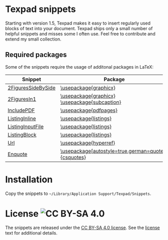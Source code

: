 # Texpad snippets

Starting with version 1.5, Texpad makes it easy to insert regularly used blocks of text into your document. Texpad ships only a small number of helpful snippets and misses some I often use. Feel free to contribute and extend my small collection.

## Required packages
Some of the snippets require the usage of additonal packages in LaTeX:

| Snippet | Package |
| --- | --- | 
| [2FiguresSideBySide](https://raw.githubusercontent.com/aneitel/texpadSnippets/master/2FiguresSideBySide.snippet) | [\usepackage{graphicx}](https://ctan.org/pkg/graphicx) |
| [2FiguresIn1](https://raw.githubusercontent.com/aneitel/texpadSnippets/master/2FiguresIn1.snippet) | [\usepackage{graphicx}](https://ctan.org/pkg/graphicx)<br>[\usepackage{subcaption}](https://ctan.org/pkg/subcaption) | 
| [IncludePDF](https://raw.githubusercontent.com/aneitel/texpadSnippets/master/IncludePDF.snippet) | [\usepackage{pdfpages}](https://ctan.org/pkg/pdfpages) | 
| [ListingInline](https://raw.githubusercontent.com/aneitel/texpadSnippets/master/ListingInline.snippet) | [\usepackage{listings}](https://ctan.org/pkg/listings) | 
| [ListingInputFile](https://raw.githubusercontent.com/aneitel/texpadSnippets/master/ListingInputFile.snippet) | [\usepackage{listings}](https://ctan.org/pkg/listings) | 
| [ListingBlock](https://raw.githubusercontent.com/aneitel/texpadSnippets/master/ListingBlock.snippet) | [\usepackage{listings}](https://ctan.org/pkg/listings) | 
| [Url](https://raw.githubusercontent.com/aneitel/texpadSnippets/master/Url.snippet) | [\usepackage{hyperref}](https://ctan.org/pkg/hyperref) | 
| [Enquote](https://raw.githubusercontent.com/aneitel/texpadSnippets/master/Enquote.snippet) | [\usepackage[autostyle=true,german=quotes]{csquotes}](https://ctan.org/pkg/csquotes) | 

# Installation
Copy the snippets to `~/Library/Application Support/Texpad/Snippets`.

# License ![CC BY-SA 4.0](https://i.creativecommons.org/l/by-sa/4.0/80x15.png)
The snippets are released under the [CC BY-SA 4.0 license](http://creativecommons.org/licenses/by-sa/4.0/). See the [license](https://creativecommons.org/licenses/by-sa/4.0/legalcode) text for additional details.

